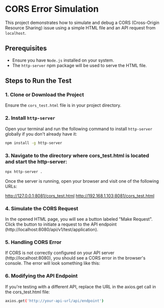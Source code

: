 # CORS Error Simulation

This project demonstrates how to simulate and debug a CORS (Cross-Origin Resource Sharing) issue using a simple HTML file and an API request from `localhost`.

## Prerequisites

- Ensure you have `Node.js` installed on your system.
- The `http-server` npm package will be used to serve the HTML file.

## Steps to Run the Test

### 1. Clone or Download the Project

Ensure the `cors_test.html` file is in your project directory.

### 2. Install `http-server`

Open your terminal and run the following command to install `http-server` globally if you don't already have it:

```bash
npm install -g http-server
```

### 3. Navigate to the directory where cors_test.html is located and start the http-server:

```bash
npx http-server .
```

Once the server is running, open your browser and visit one of the following URLs:

http://127.0.0.1:8081/cors_test.html
http://192.168.1.103:8081/cors_test.html

### 4. Simulate the CORS Request
In the opened HTML page, you will see a button labeled "Make Request". Click the button to initiate a request to the API endpoint (http://localhost:8080/api/v1/test/application).

### 5. Handling CORS Error
If CORS is not correctly configured on your API server (http://localhost:8080), you should see a CORS error in the browser's console. The error will look something like this:

### 6. Modifying the API Endpoint
If you're testing with a different API, replace the URL in the axios.get call in the cors_test.html file:

```bash
axios.get('http://your-api-url/api/endpoint')
```




